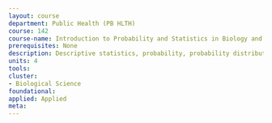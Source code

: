 ```yaml
---
layout: course 
department: Public Health (PB HLTH)
course: 142
course-name: Introduction to Probability and Statistics in Biology and Public Health
prerequisites: None
description: Descriptive statistics, probability, probability distributions, point and interval estimation, hypothesis testing, chi-square, correlation and regression with biomedical applications.
units: 4
tools: 
cluster:
- Biological Science
foundational: 
applied: Applied
meta: 
---
```


